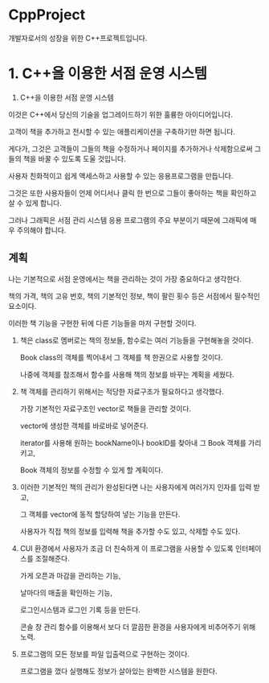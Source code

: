 # CppProject
 개발자로서의 성장을 위한 C++프로젝트입니다.


# 1. C++을 이용한 서점 운영 시스템 

1. C++을 이용한 서점 운영 시스템

이것은 C++에서 당신의 기술을 업그레이드하기 위한 훌륭한 아이디어입니다. 

고객이 책을 추가하고 전시할 수 있는 애플리케이션을 구축하기만 하면 됩니다. 

게다가, 그것은 고객들이 그들의 책을 수정하거나 페이지를 추가하거나 삭제함으로써 그들의 책을 바꿀 수 있도록 도울 것입니다. 

사용자 친화적이고 쉽게 액세스하고 사용할 수 있는 응용프로그램을 만듭니다. 

그것은 또한 사용자들이 언제 어디서나 클릭 한 번으로 그들이 좋아하는 책을 확인하고 살 수 있게 합니다. 

그러나 그래픽은 서점 관리 시스템 응용 프로그램의 주요 부분이기 때문에 그래픽에 매우 주의해야 합니다.



## 계획
나는 기본적으로 서점 운영에서는 책을 관리하는 것이 가장 중요하다고 생각한다.

책의 가격, 책의 고유 번호, 책의 기본적인 정보, 책이 팔린 횟수 등은 서점에서 필수적인 요소이다.

이러한 책 기능을 구현한 뒤에 다른 기능들을 마저 구현할 것이다.

1. 책은 class로 멤버로는 책의 정보들, 함수로는 여러 기능들을 구현해놓을 것이다. 
    
    Book class의 객체를 찍어내서 그 객체를 책 한권으로 사용할 것이다.
    
    나중에 객체를 참조해서 함수를 사용해 책의 정보를 바꾸는 계획을 세웠다.
    

1. 책 객체를 관리하기 위해서는 적당한 자료구조가 필요하다고 생각했다.
    
    가장 기본적인 자료구조인 vector로 책들을 관리할 것이다.
    
    vector에 생성한 객체를 바로바로 넣어준다.
    
    iterator를 사용해 원하는 bookName이나 bookID를 찾아내 그  Book 객체를 가리키고,
    
    Book 객체의 정보를 수정할 수 있게 할 계획이다.
    

1. 이러한 기본적인 책의 관리가 완성된다면 나는 사용자에게 여러가지 인자를 입력 받고, 
    
    그 객체를 vector에 동적 할당하여 넣는 기능을 만든다.
    
    사용자가 직접 책의 정보를 입력해 책을 추가할 수도 있고, 삭제할 수도 있다. 
    
2. CUI 환경에서 사용자가 조금 더 친숙하게 이 프로그램을 사용할 수 있도록 인터페이스를 조절해준다.
    
    가게 오픈과 마감을 관리하는 기능,
    
    날마다의 매출을 확인하는 기능,
    
    로그인시스템과 로그인 기록 등을 만든다.
    
    콘솔 창 관리 함수를 이용해서 보다 더 깔끔한 환경을 사용자에게 비추어주기 위해 노력.
    
3. 프로그램의 모든 정보를 파일 입출력으로 구현하는 것이다.
    
    프로그램을 껐다 실행해도 정보가 살아있는 완벽한 시스템을 원한다.
